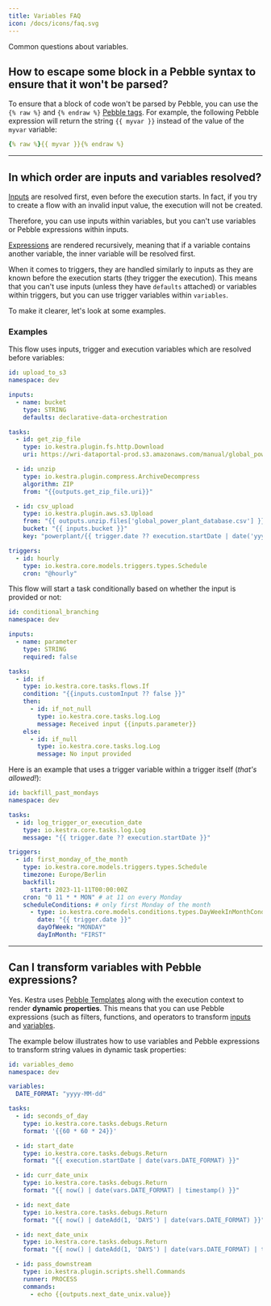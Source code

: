 ```yaml
---
title: Variables FAQ
icon: /docs/icons/faq.svg
---
```


Common questions about variables.

## How to escape some block in a Pebble syntax to ensure that it won't be parsed?

To ensure that a block of code won't be parsed by Pebble, you can use the `{% raw %}` and `{% endraw %}` [Pebble tags](../07.concepts/expression/06.tag.md#raw). For example, the following Pebble expression will return the string `{{ myvar }}` instead of the value of the `myvar` variable:

```yaml
{% raw %}{{ myvar }}{% endraw %}
```

---


## In which order are inputs and variables resolved?

[Inputs](../06.workflow-components/06.inputs.md) are resolved first, even before the execution starts. In fact, if you try to create a flow with an invalid input value, the execution will not be created.

Therefore, you can use inputs within variables, but you can't use variables or Pebble expressions within inputs.

[Expressions](../07.concepts/expression/01.index.md) are rendered recursively, meaning that if a variable contains another variable, the inner variable will be resolved first.

When it comes to triggers, they are handled similarly to inputs as they are known before the execution starts (they trigger the execution). This means that you can't use inputs (unless they have `defaults` attached) or variables within triggers, but you can use trigger variables within `variables`.

To make it clearer, let's look at some examples.

### Examples

This flow uses inputs, trigger and execution variables which are resolved before variables:

```yaml
id: upload_to_s3
namespace: dev

inputs:
  - name: bucket
    type: STRING
    defaults: declarative-data-orchestration

tasks:
  - id: get_zip_file
    type: io.kestra.plugin.fs.http.Download
    uri: https://wri-dataportal-prod.s3.amazonaws.com/manual/global_power_plant_database_v_1_3.zip

  - id: unzip
    type: io.kestra.plugin.compress.ArchiveDecompress
    algorithm: ZIP
    from: "{{outputs.get_zip_file.uri}}"

  - id: csv_upload
    type: io.kestra.plugin.aws.s3.Upload
    from: "{{ outputs.unzip.files['global_power_plant_database.csv'] }}"
    bucket: "{{ inputs.bucket }}"
    key: "powerplant/{{ trigger.date ?? execution.startDate | date('yyyy_MM_dd__HH_mm_ss') }}.csv"

triggers:
  - id: hourly
    type: io.kestra.core.models.triggers.types.Schedule
    cron: "@hourly"
```

This flow will start a task conditionally based on whether the input is provided or not:

```yaml
id: conditional_branching
namespace: dev

inputs:
  - name: parameter
    type: STRING
    required: false

tasks:
  - id: if
    type: io.kestra.core.tasks.flows.If
    condition: "{{inputs.customInput ?? false }}"
    then:
      - id: if_not_null
        type: io.kestra.core.tasks.log.Log
        message: Received input {{inputs.parameter}}
    else:
      - id: if_null
        type: io.kestra.core.tasks.log.Log
        message: No input provided
```

Here is an example that uses a trigger variable within a trigger itself (_that's allowed!_):

```yaml
id: backfill_past_mondays
namespace: dev

tasks:
  - id: log_trigger_or_execution_date
    type: io.kestra.core.tasks.log.Log
    message: "{{ trigger.date ?? execution.startDate }}"

triggers:
  - id: first_monday_of_the_month
    type: io.kestra.core.models.triggers.types.Schedule
    timezone: Europe/Berlin
    backfill:
      start: 2023-11-11T00:00:00Z
    cron: "0 11 * * MON" # at 11 on every Monday
    scheduleConditions: # only first Monday of the month
      - type: io.kestra.core.models.conditions.types.DayWeekInMonthCondition
        date: "{{ trigger.date }}"
        dayOfWeek: "MONDAY"
        dayInMonth: "FIRST"
```

---

## Can I transform variables with Pebble expressions?

Yes. Kestra uses [Pebble Templates](https://pebbletemplates.io/) along with the execution context to render **dynamic properties**. This means that you can use Pebble expressions (such as filters, functions, and operators to transform [inputs](../06.workflow-components/06.inputs.md) and [variables](../06.workflow-components/05.variables.md).

The example below illustrates how to use variables and Pebble expressions to transform string values in dynamic task properties:

```yaml
id: variables_demo
namespace: dev

variables:
  DATE_FORMAT: "yyyy-MM-dd"

tasks:
  - id: seconds_of_day
    type: io.kestra.core.tasks.debugs.Return
    format: '{{60 * 60 * 24}}'

  - id: start_date
    type: io.kestra.core.tasks.debugs.Return
    format: "{{ execution.startDate | date(vars.DATE_FORMAT) }}"

  - id: curr_date_unix
    type: io.kestra.core.tasks.debugs.Return
    format: "{{ now() | date(vars.DATE_FORMAT) | timestamp() }}"

  - id: next_date
    type: io.kestra.core.tasks.debugs.Return
    format: "{{ now() | dateAdd(1, 'DAYS') | date(vars.DATE_FORMAT) }}"

  - id: next_date_unix
    type: io.kestra.core.tasks.debugs.Return
    format: "{{ now() | dateAdd(1, 'DAYS') | date(vars.DATE_FORMAT) | timestamp() }}"

  - id: pass_downstream
    type: io.kestra.plugin.scripts.shell.Commands
    runner: PROCESS
    commands:
      - echo {{outputs.next_date_unix.value}}
```

